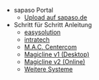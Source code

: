 - sapaso Portal
  - [Upload auf sapaso.de](upload-im-portal)
- Schritt für Schritt Anleitung
  - [easysolution](anleitung/easysolution.md)
  - [intratech](anleitung/intratech.md)
  - [M.A.C. Centercom](anleitung/mac-centercom.md)
  - [Magicline v1 (Desktop)](anleitung/magicline-v1-desktop.md)
  - [Magicline v2 (Online)](anleitung/magicline-v2-online.md)
  - [Weitere Systeme](anleitung/kontakt.md)
